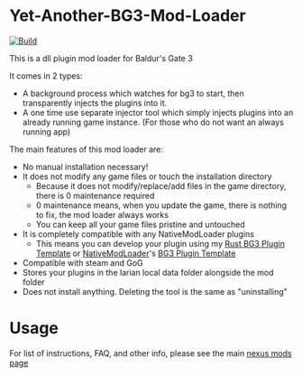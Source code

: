 # Yet-Another-BG3-Mod-Loader
[![Build](https://github.com/MolotovCherry/Yet-Another-BG3-Mod-Loader/actions/workflows/build.yml/badge.svg?event=push)](https://github.com/MolotovCherry/Yet-Another-BG3-Mod-Loader/actions/workflows/build.yml)

This is a dll plugin mod loader for Baldur's Gate 3

It comes in 2 types:
- A background process which watches for bg3 to start, then transparently injects the plugins into it.
- A one time use separate injector tool which simply injects plugins into an already running game instance. (For those who do not want an always running app)

The main features of this mod loader are:
- No manual installation necessary!
- It does not modify any game files or touch the installation directory
  - Because it does not modify/replace/add files in the game directory, there is 0 maintenance required
  - 0 maintenance means, when you update the game, there is nothing to fix, the mod loader always works
  - You can keep all your game files pristine and untouched
- It is completely compatible with any NativeModLoader﻿ plugins
  - This means you can develop your plugin using my [Rust BG3 Plugin Template](https://github.com/MolotovCherry/Native-Plugin-Template-Rust) or [NativeModLoader](https://www.nexusmods.com/baldursgate3/mods/944)'s [BG3 Plugin Template](https://github.com/gottyduke/PluginTemplate)
- Compatible with steam and GoG
- Stores your plugins in the larian local data folder alongside the mod folder
- Does not install anything. Deleting the tool is the same as "uninstalling"

# Usage
For list of instructions, FAQ, and other info, please see the main [nexus mods page](https://www.nexusmods.com/baldursgate3/mods/3052)
